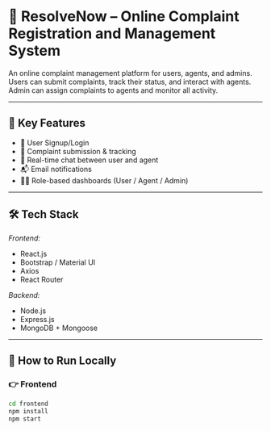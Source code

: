# 📌 ResolveNow – Online Complaint Registration and Management System

An online complaint management platform for users, agents, and admins. Users can submit complaints, track their status, and interact with agents. Admin can assign complaints to agents and monitor all activity.

---

## 🚀 Key Features

- 👤 User Signup/Login
- 📝 Complaint submission & tracking
- 💬 Real-time chat between user and agent
- 📬 Email notifications
- 🧑‍💻 Role-based dashboards (User / Agent / Admin)

---

## 🛠 Tech Stack

*Frontend:*
- React.js
- Bootstrap / Material UI
- Axios
- React Router

*Backend:*
- Node.js
- Express.js
- MongoDB + Mongoose

---

## 🔧 How to Run Locally

### 👉 Frontend

```bash
cd frontend
npm install
npm start
